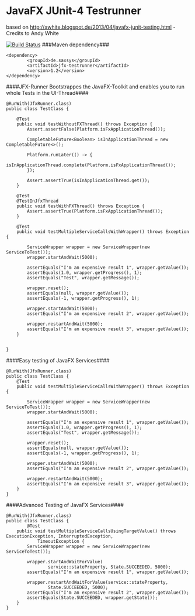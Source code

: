 JavaFX JUnit-4 Testrunner
==============

based on http://awhite.blogspot.de/2013/04/javafx-junit-testing.html - Credits to Andy White

[![Build Status](https://travis-ci.org/sialcasa/jfx-testrunner.svg?branch=master)](https://travis-ci.org/sialcasa/jfx-testrunner)
###Maven dependency###

```
<dependency>
		<groupId>de.saxsys</groupId>
		<artifactId>jfx-testrunner</artifactId>
		<version>1.2</version>
</dependency>
```

####JFX-Runner Bootstrappes the JavaFX-Toolkit and enables you to run whole Tests in the UI-Thread####

```
@RunWith(JfxRunner.class)
public class TestClass {

    @Test
    public void testWithoutFXThread() throws Exception {
        Assert.assertFalse(Platform.isFxApplicationThread());

        CompletableFuture<Boolean> isInApplicationThread = new CompletableFuture<>();
        
        Platform.runLater(() -> {
            isInApplicationThread.complete(Platform.isFxApplicationThread());
        });
        
        Assert.assertTrue(isInApplicationThread.get());
    }

    @Test
    @TestInJfxThread
    public void testWithFXThread() throws Exception {
        Assert.assertTrue(Platform.isFxApplicationThread());
    }
    
    @Test
	public void testMultipleServiceCallsWithWrapper() throws Exception {
		
		ServiceWrapper wrapper = new ServiceWrapper(new ServiceToTest());
		wrapper.startAndWait(5000);
		
		assertEquals("I'm an expensive result 1", wrapper.getValue());
		assertEquals(1.0, wrapper.getProgress(), 1);
		assertEquals("Test", wrapper.getMessage());
		
		wrapper.reset();
		assertEquals(null, wrapper.getValue());
		assertEquals(-1, wrapper.getProgress(), 1);
		
		wrapper.startAndWait(5000);
		assertEquals("I'm an expensive result 2", wrapper.getValue());
		
		wrapper.restartAndWait(5000);
		assertEquals("I'm an expensive result 3", wrapper.getValue());
	}
	

}
```

####Easy testing of JavaFX Services####
```
@RunWith(JfxRunner.class)
public class TestClass {
    @Test
	public void testMultipleServiceCallsWithWrapper() throws Exception {
		
		ServiceWrapper wrapper = new ServiceWrapper(new ServiceToTest());
		wrapper.startAndWait(5000);
		
		assertEquals("I'm an expensive result 1", wrapper.getValue());
		assertEquals(1.0, wrapper.getProgress(), 1);
		assertEquals("Test", wrapper.getMessage());
		
		wrapper.reset();
		assertEquals(null, wrapper.getValue());
		assertEquals(-1, wrapper.getProgress(), 1);
		
		wrapper.startAndWait(5000);
		assertEquals("I'm an expensive result 2", wrapper.getValue());
		
		wrapper.restartAndWait(5000);
		assertEquals("I'm an expensive result 3", wrapper.getValue());
	}
}
```

####Advanced Testing of JavaFX Services####
```
@RunWith(JfxRunner.class)
public class TestClass {
    	@Test
	public void testMultipleServiceCallsUsingTargetValue() throws ExecutionException, InterruptedException,
			TimeoutException {
		ServiceWrapper wrapper = new ServiceWrapper(new ServiceToTest());
		
		wrapper.startAndWaitForValue(
				service::stateProperty, State.SUCCEEDED, 5000);
		assertEquals("I'm an expensive result 1", wrapper.getValue());
		
		wrapper.restartAndWaitForValue(service::stateProperty,
				State.SUCCEEDED, 5000);
		assertEquals("I'm an expensive result 2", wrapper.getValue());
		assertEquals(State.SUCCEEDED, wrapper.getState());
	}
}
```

